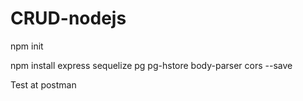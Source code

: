 # CRUD-nodejs

npm init

npm install express sequelize pg pg-hstore body-parser cors --save


Test at postman
